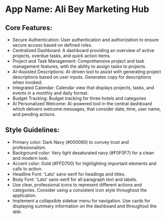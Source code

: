 # **App Name**: Ali Bey Marketing Hub

## Core Features:

- Secure Authentication: User authentication and authorization to ensure secure access based on defined roles.
- Centralized Dashboard: A dashboard providing an overview of active projects, overdue tasks, and quick action items.
- Project and Task Management: Comprehensive project and task management features, with the ability to assign tasks to projects.
- AI-Assisted Descriptions: AI-driven tool to assist with generating project descriptions based on user inputs. Generates copy for descriptions when invoked.
- Integrated Calendar: Calendar view that displays projects, tasks, and events in a monthly and daily format.
- Budget Tracking: Budget tracking for three hotels and categories
- AI Personalized Welcome: AI-powered tool in the central dashboard which delivers welcome messages, that consider date, time, user name, and pending actions.

## Style Guidelines:

- Primary color: Dark Navy (#000080) to convey trust and professionalism.
- Background color: Very light desaturated navy (#F0F0F7) for a clean and modern look.
- Accent color: Gold (#FFD700) for highlighting important elements and calls to action.
- Headline Font: 'Lato' sans-serif for headings and titles. 
- Body Font: 'Lato' sans-serif for all paragraph text and labels. 
- Use clear, professional icons to represent different actions and categories. Consider using a consistent icon style throughout the application.
- Implement a collapsible sidebar menu for navigation. Use cards for displaying summary information on the dashboard and throughout the app.